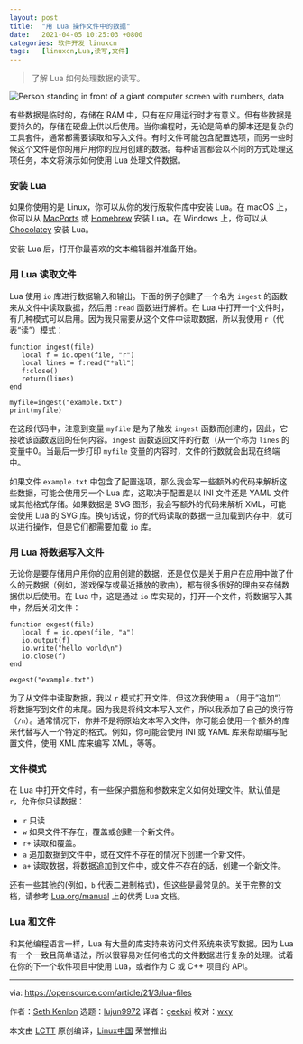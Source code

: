 ```yaml
---
layout: post
title:	"用 Lua 操作文件中的数据"
date:	2021-04-05 10:25:03 +0800 
categories:	软件开发 linuxcn 
tags:	[linuxcn,Lua,读写,文件]
---
```




> 
> 了解 Lua 如何处理数据的读写。
> 
> 
> 


![](/Asserts/Images//attachment/album/202104/05/102424yczwucc3xcuyzkgw.jpg "Person standing in front of a giant computer screen with numbers, data")


有些数据是临时的，存储在 RAM 中，只有在应用运行时才有意义。但有些数据是要持久的，存储在硬盘上供以后使用。当你编程时，无论是简单的脚本还是复杂的工具套件，通常都需要读取和写入文件。有时文件可能包含配置选项，而另一些时候这个文件是你的用户用你的应用创建的数据。每种语言都会以不同的方式处理这项任务，本文将演示如何使用 Lua 处理文件数据。


### 安装 Lua


如果你使用的是 Linux，你可以从你的发行版软件库中安装 Lua。在 macOS 上，你可以从 [MacPorts](https://opensource.com/article/20/11/macports) 或 [Homebrew](https://opensource.com/article/20/6/homebrew-mac) 安装 Lua。在 Windows 上，你可以从 [Chocolatey](https://opensource.com/article/20/3/chocolatey) 安装 Lua。


安装 Lua 后，打开你最喜欢的文本编辑器并准备开始。


### 用 Lua 读取文件


Lua 使用 `io` 库进行数据输入和输出。下面的例子创建了一个名为 `ingest` 的函数来从文件中读取数据，然后用 `:read` 函数进行解析。在 Lua 中打开一个文件时，有几种模式可以启用。因为我只需要从这个文件中读取数据，所以我使用 `r`（代表“读”）模式：



```
function ingest(file)
   local f = io.open(file, "r")
   local lines = f:read("*all")
   f:close()
   return(lines)
end

myfile=ingest("example.txt")
print(myfile)

```

在这段代码中，注意到变量 `myfile` 是为了触发 `ingest` 函数而创建的，因此，它接收该函数返回的任何内容。`ingest` 函数返回文件的行数（从一个称为 `lines` 的变量中0。当最后一步打印 `myfile` 变量的内容时，文件的行数就会出现在终端中。


如果文件 `example.txt` 中包含了配置选项，那么我会写一些额外的代码来解析这些数据，可能会使用另一个 Lua 库，这取决于配置是以 INI 文件还是 YAML 文件或其他格式存储。如果数据是 SVG 图形，我会写额外的代码来解析 XML，可能会使用 Lua 的 SVG 库。换句话说，你的代码读取的数据一旦加载到内存中，就可以进行操作，但是它们都需要加载 `io` 库。


### 用 Lua 将数据写入文件


无论你是要存储用户用你的应用创建的数据，还是仅仅是关于用户在应用中做了什么的元数据（例如，游戏保存或最近播放的歌曲），都有很多很好的理由来存储数据供以后使用。在 Lua 中，这是通过 `io` 库实现的，打开一个文件，将数据写入其中，然后关闭文件：



```
function exgest(file)
   local f = io.open(file, "a")
   io.output(f)
   io.write("hello world\n")
   io.close(f)
end

exgest("example.txt")

```

为了从文件中读取数据，我以 `r` 模式打开文件，但这次我使用 `a` （用于”追加“）将数据写到文件的末尾。因为我是将纯文本写入文件，所以我添加了自己的换行符（`/n`）。通常情况下，你并不是将原始文本写入文件，你可能会使用一个额外的库来代替写入一个特定的格式。例如，你可能会使用 INI 或 YAML 库来帮助编写配置文件，使用 XML 库来编写 XML，等等。


### 文件模式


在 Lua 中打开文件时，有一些保护措施和参数来定义如何处理文件。默认值是 `r`，允许你只读数据：


* `r` 只读
* `w` 如果文件不存在，覆盖或创建一个新文件。
* `r+` 读取和覆盖。
* `a` 追加数据到文件中，或在文件不存在的情况下创建一个新文件。
* `a+` 读取数据，将数据追加到文件中，或文件不存在的话，创建一个新文件。


还有一些其他的(例如，`b` 代表二进制格式)，但这些是最常见的。关于完整的文档，请参考 [Lua.org/manual](http://lua.org/manual) 上的优秀 Lua 文档。


### Lua 和文件


和其他编程语言一样，Lua 有大量的库支持来访问文件系统来读写数据。因为 Lua 有一个一致且简单语法，所以很容易对任何格式的文件数据进行复杂的处理。试着在你的下一个软件项目中使用 Lua，或者作为 C 或 C++ 项目的 API。




---


via: <https://opensource.com/article/21/3/lua-files>


作者：[Seth Kenlon](https://opensource.com/users/seth) 选题：[lujun9972](https://github.com/lujun9972) 译者：[geekpi](https://github.com/geekpi) 校对：[wxy](https://github.com/wxy)


本文由 [LCTT](https://github.com/LCTT/TranslateProject) 原创编译，[Linux中国](https://linux.cn/) 荣誉推出

